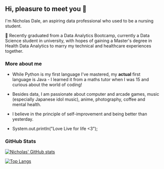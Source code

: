 ## Hi, pleasure to meet you 👋

I'm Nicholas Dale, an aspiring data professional who used to be a nursing student. 

🌱 Recently graduated from a Data Analytics Bootcamp, currently a Data Science student in university, with hopes of gaining a Master's degree in Health Data Analytics to marry my technical and healthcare experiences together. 

### More about me

- While Python is my first language I've mastered, my **actual** first language is Java - I learned it from a maths tutor when I was 15 and curious about the world of coding!

- Besides data, I am passionate about computer and arcade games, music (especially Japanese idol music), anime, photography, coffee and mental health.

- I believe in the principle of self-improvement and being better than yesterday.

- System.out.println("Love Live for life <3");

### GitHub Stats

[![Nicholas' GitHub stats](https://github-readme-stats.vercel.app/api?username=falconpunch082&hide_rank=True)](https://github.com/anuraghazra/github-readme-stats)

[![Top Langs](https://github-readme-stats.vercel.app/api/top-langs/?username=falconpunch082)](https://github.com/anuraghazra/github-readme-stats)

